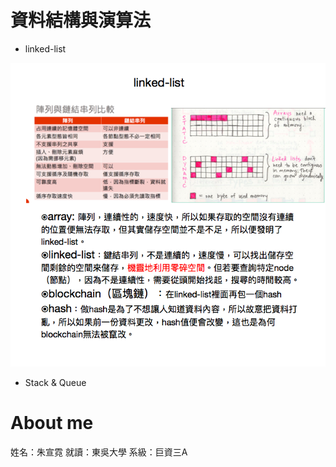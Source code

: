 # 資料結構與演算法
  * linked-list
  
  ![](/image/linked-list.png)
 
  * Stack & Queue

# About me
姓名：朱宣霓
就讀：東吳大學
系級：巨資三A


